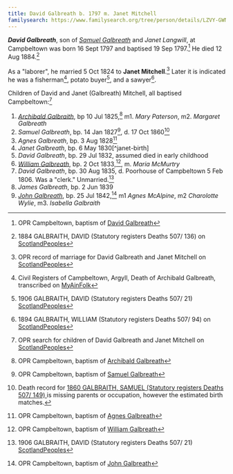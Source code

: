 ```yaml
---
title: David Galbreath b. 1797 m. Janet Mitchell
familysearch: https://www.familysearch.org/tree/person/details/LZVY-GWN
---
```

***David Galbreath***, son of *[Samuel Galbreath](galbreath-samuel-1765.md)* and *Janet Langwill*, at Campbeltown was born 16 Sept 1797 and baptised 19 Sep 1797.[^birth] He died 12 Aug 1884.[^death]

As a "laborer", he married 5 Oct 1824 to **Janet Mitchell**.[^marriage]  Later it is indicated he was a fisherman[^archibald-death], potato buyer[^david2-death], and a sawyer[^william-death].

Children of David and Janet (Galbreath) Mitchell, all baptised Campbeltown:[^children]

1. *[Archibald Galbraith](galbraith-archibald-1825.md)*, bp 10 Jul 1825,[^birth-archibald] m1. *Mary Paterson*, m2. *Margaret Galbreath*
2. *Samuel Galbreath*, bp. 14 Jan 1827[^samuel-birth], d. 17 Oct 1860[^samuel-death]
3. *Agnes Galbreath*, bp. 3 Aug 1828[^agnes-birth]
4. *Janet Galbreath*, bp. 6 May 1830[^janet-birth]
5. *David Galbreath*, bp. 29 Jul 1832, assumed died in early childhood
6. *[William Galbreath](galbreath-william-1833.md)*, bp. 2 Oct 1833,[^william-birth], m. *Maria McMurtry*
7. *David Galbreath*, bp. 30 Aug 1835, d. Poorhouse of Campbeltown 5 Feb 1806. Was a "clerk." Unmarried.[^david2-death]
8. *James Galbreath*, bp. 2 Jun 1839
9. *[John Galbreath](galbreath-john-1842.md)*, bp. 25 Jul 1842,[^john-birth] m1 *Agnes McAlpine*, m2 *Charolotte Wylie*, m3. *Isabella Galbraith*

[^birth]: OPR Campbeltown, baptism of [David Galbreath](/sources/opr-campbeltown-births.md#1797-09-09-david-galbreath)

[^death]: 1884 GALBRAITH, DAVID (Statutory registers Deaths 507/ 136) on [ScotlandPeoples](https://www.scotlandspeople.gov.uk/view-image/nrs_stat_deaths/2592175)

[^marriage]: OPR record of marriage for David Galbreath and Janet Mitchell on [ScotlandPeoples](https://www.scotlandspeople.gov.uk/view-image/nrs_opr_records/9530948?image=263)

[^children]: OPR search for children of David Galbreath and Janet Mitchell on [ScotlandPeoples](https://www.scotlandspeople.gov.uk/record-results?search_type=people&event=%28B%20OR%20C%20OR%20S%29&record_type%5B0%5D=opr_births&church_type=Old%20Parish%20Registers&dl_cat=church&dl_rec=church-births-baptisms&surname=Galbreath&surname_so=exact&forename_so=fuzzy&from_year=1825&to_year=1844&parent_names=galbreath&parent_names_so=exact&parent_name_two=mitchell&parent_name_two_so=exact&county=ARGYLL&record=Church%20of%20Scotland%20%28old%20parish%20registers%29%20Roman%20Catholic%20Church%20Other%20churches&rd_real_name%5B0%5D=CAMPBELTOWN%20%28LANDWARD%29%20OR%20CAMPBELTOWN%20%28BURGH%29%20OR%20CAMPBELTOWN&rd_display_name%5B0%5D=CAMPBELTOWN%20%28LANDWARD%29%7CCAMPBELTOWN%20%28BURGH%29%7CCAMPBELTOWN_CAMPBELTOWN&rd_label%5B0%5D=CAMPBELTOWN&rd_name%5B0%5D=CAMPBELTOWN%20%2ALANDWARD%2A%20OR%20CAMPBELTOWN%20%2ABURGH%2A%20OR%20CAMPBELTOWN&sort=asc&order=Date&field=year)

[^census1841]: UK Census of 1841, Household of David Galbreath on [FindMyPast](https://www.findmypast.com/transcript?id=GBC/1841/0016599305&expand=true).  Lists occupation as sawer. His wife Janet is listed along with children Samuel, Agnes, Janet, William, David, James at Balgom Street, Campbeltown, Argyllshire, Scotland.

[^birth-archibald]: OPR Campbeltown, baptism of [Archibald Galbreath](/sources/opr-campbeltown-births.md#1825-07-10-archibald-galbreath)

[^samuel-birth]: OPR Campbeltown, baptism of [Samuel Galbreath](/sources/opr-campbeltown-births.md#1827-01-14-samuel-galbreath)

[^samuel-death]: Death record for [1860 GALBRAITH, SAMUEL (Statutory registers Deaths 507/ 149)
](https://www.scotlandspeople.gov.uk/view-image/nrs_stat_deaths/385069) is missing parents or occupation, however the estimated birth matches.

[^agnes-birth]: OPR Campbeltown, baptism of [Agnes Galbreath](/sources/opr-campbeltown-births.md#1828-08-03-agnes-galbreath)

[^janet-brith]:  OPR Campbeltown, baptism of [Janet Galbreath]((/sources/opr-campbeltown-births.md#1830-05-06-janet-galbreath)

[^archibald-death]: Civil Registers of Campbeltown, Argyll, Death of Archibald Galbreath, transcribed on [MyAinFolk](https://www.myainfolk.ca/records/6834)

[^william-birth]: OPR Campbeltown, baptism of [William Galbreath](/sources/opr-campbeltown-births.md#1833-10-02-william-galbreath)

[^william-death]: 1894 GALBRAITH, WILLIAM (Statutory registers Deaths 507/ 94) on [ScotlandPeoples](https://www.scotlandspeople.gov.uk/view-image/nrs_stat_deaths/4599656)

[^david2-death]: 1906 GALBRAITH, DAVID (Statutory registers Deaths 507/ 21) [ScotlandPeoples](https://www.scotlandspeople.gov.uk/view-image/nrs_stat_deaths/5926269)

[^john-birth]: OPR Campbeltown, baptism of [John Galbreath](/sources/opr-campbeltown-births.md#1842-07-25-john-galbreath)
